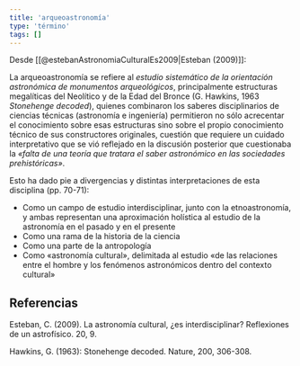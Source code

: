 ```yaml
---
title: 'arqueoastronomía'
type: 'término'
tags: []
---
```

Desde [[@estebanAstronomiaCulturalEs2009|Esteban (2009)]]:

La arqueoastronomía se refiere al *estudio sistemático de la orientación astronómica de monumentos arqueológicos*, principalmente estructuras megalíticas del Neolítico y de la Edad del Bronce (G. Hawkins, 1963 *Stonehenge decoded*), quienes combinaron los saberes disciplinarios de ciencias técnicas (astronomía e ingeniería) permitieron no sólo acrecentar el conocimiento sobre esas estructuras sino sobre el propio conocimiento técnico de sus constructores originales, cuestión que requiere un cuidado interpretativo que se vió reflejado en la discusión posterior que cuestionaba la *«falta de una teoría que tratara el saber astronómico en las sociedades prehistóricas»*.

Esto ha dado pie a divergencias y distintas interpretaciones de esta disciplina (pp. 70-71):

- Como un campo de estudio interdisciplinar, junto con la etnoastronomía, y ambas representan una aproximación holística al estudio de la astronomía en el pasado y en el presente
- Como una rama de la historia de la ciencia
- Como una parte de la antropología
- Como «astronomía cultural», delimitada al estudio «de las relaciones entre el hombre y los fenómenos astronómicos dentro del contexto cultural»

## Referencias

Esteban, C. (2009). La astronomía cultural, ¿es interdisciplinar? Reflexiones de un astrofísico. 20, 9.

Hawkins, G. (1963): Stonehenge decoded. Nature, 200, 306-308.